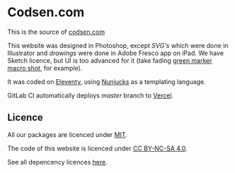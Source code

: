 # Codsen.com

This is the source of [codsen.com](https://codsen.com)

This website was designed in Photoshop, except _SVG's_ which were done in Illustrator and _drawings_ were done in Adobe Fresco app on iPad. We have Sketch licence, but UI is too advanced for it (take fading [green marker macro shot](https://codsen.com/images/green_marker.png), for example).

It was coded on [Eleventy](https://www.11ty.dev/), using [Nunjucks](https://mozilla.github.io/nunjucks/) as a templating language.

GitLab CI automatically deploys _master_ branch to [Vercel](https://vercel.com).

## Licence

All our packages are licenced under [MIT](https://gitlab.com/codsen/codsen/-/blob/master/LICENSE).

The code of this website is licenced under [CC BY-NC-SA 4.0](https://creativecommons.org/licenses/by-nc-sa/4.0/).

See all depencency licences [here](https://codsen.com/licences/).

